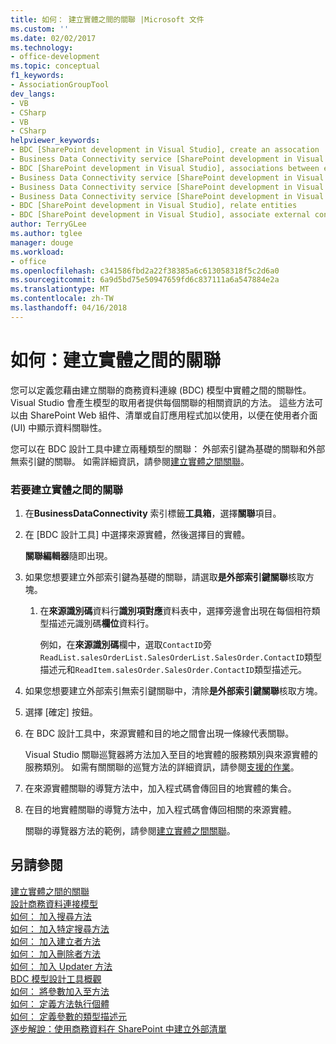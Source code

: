 ```yaml
---
title: 如何： 建立實體之間的關聯 |Microsoft 文件
ms.custom: ''
ms.date: 02/02/2017
ms.technology:
- office-development
ms.topic: conceptual
f1_keywords:
- AssociationGroupTool
dev_langs:
- VB
- CSharp
- VB
- CSharp
helpviewer_keywords:
- BDC [SharePoint development in Visual Studio], create an assocation
- Business Data Connectivity service [SharePoint development in Visual Studio], associations between entities
- BDC [SharePoint development in Visual Studio], associations between entities
- Business Data Connectivity service [SharePoint development in Visual Studio], create an assocation
- Business Data Connectivity service [SharePoint development in Visual Studio], associate external content types
- Business Data Connectivity service [SharePoint development in Visual Studio], relate entities
- BDC [SharePoint development in Visual Studio], relate entities
- BDC [SharePoint development in Visual Studio], associate external content types
author: TerryGLee
ms.author: tglee
manager: douge
ms.workload:
- office
ms.openlocfilehash: c341586fbd2a22f38385a6c613058318f5c2d6a0
ms.sourcegitcommit: 6a9d5bd75e50947659fd6c837111a6a547884e2a
ms.translationtype: MT
ms.contentlocale: zh-TW
ms.lasthandoff: 04/16/2018
---
```

# <a name="how-to-create-an-association-between-entities"></a>如何：建立實體之間的關聯
  您可以定義您藉由建立關聯的商務資料連線 (BDC) 模型中實體之間的關聯性。 Visual Studio 會產生模型的取用者提供每個關聯的相關資訊的方法。 這些方法可以由 SharePoint Web 組件、清單或自訂應用程式加以使用，以便在使用者介面 (UI) 中顯示資料關聯性。  
  
 您可以在 BDC 設計工具中建立兩種類型的關聯： 外部索引鍵為基礎的關聯和外部無索引鍵的關聯。 如需詳細資訊，請參閱[建立實體之間關聯](../sharepoint/creating-an-association-between-entities.md)。  
  
### <a name="to-create-an-association-between-entities"></a>若要建立實體之間的關聯  
  
1.  在**BusinessDataConnectivity**  索引標籤**工具箱**，選擇**關聯**項目。  
  
2.  在 [BDC 設計工具] 中選擇來源實體，然後選擇目的實體。  
  
     **關聯編輯器**隨即出現。  
  
3.  如果您想要建立外部索引鍵為基礎的關聯，請選取**是外部索引鍵關聯**核取方塊。  
  
    1.  在**來源識別碼**資料行**識別項對應**資料表中，選擇旁邊會出現在每個相符類型描述元識別碼**欄位**資料行。  
  
         例如，在**來源識別碼**欄中，選取`ContactID`旁`ReadList.salesOrderList.SalesOrderList.SalesOrder.ContactID`類型描述元和`ReadItem.salesOrder.SalesOrder.ContactID`類型描述元。  
  
4.  如果您想要建立外部索引無索引鍵關聯中，清除**是外部索引鍵關聯**核取方塊。  
  
5.  選擇 [確定]  按鈕。  
  
6.  在 BDC 設計工具中，來源實體和目的地之間會出現一條線代表關聯。  
  
     Visual Studio 關聯巡覽器將方法加入至目的地實體的服務類別與來源實體的服務類別。 如需有關關聯的巡覽方法的詳細資訊，請參閱[支援的作業](http://go.microsoft.com/fwlink/?LinkId=169286)。  
  
7.  在來源實體關聯的導覽方法中，加入程式碼會傳回目的地實體的集合。  
  
8.  在目的地實體關聯的導覽方法中，加入程式碼會傳回相關的來源實體。  
  
     關聯的導覽器方法的範例，請參閱[建立實體之間關聯](../sharepoint/creating-an-association-between-entities.md)。  
  
## <a name="see-also"></a>另請參閱  
 [建立實體之間的關聯](../sharepoint/creating-an-association-between-entities.md)   
 [設計商務資料連接模型](../sharepoint/designing-a-business-data-connectivity-model.md)   
 [如何： 加入搜尋方法](../sharepoint/how-to-add-a-finder-method.md)   
 [如何： 加入特定搜尋方法](../sharepoint/how-to-add-a-specific-finder-method.md)   
 [如何： 加入建立者方法](../sharepoint/how-to-add-a-creator-method.md)   
 [如何： 加入刪除者方法](../sharepoint/how-to-add-a-deleter-method.md)   
 [如何： 加入 Updater 方法](../sharepoint/how-to-add-an-updater-method.md)   
 [BDC 模型設計工具概觀](../sharepoint/bdc-model-design-tools-overview.md)   
 [如何： 將參數加入至方法](../sharepoint/how-to-add-a-parameter-to-a-method.md)   
 [如何： 定義方法執行個體](../sharepoint/how-to-define-a-method-instance.md)   
 [如何： 定義參數的類型描述元](../sharepoint/how-to-define-the-type-descriptor-of-a-parameter.md)   
 [逐步解說：使用商務資料在 SharePoint 中建立外部清單](../sharepoint/walkthrough-creating-an-external-list-in-sharepoint-by-using-business-data.md)  
  
  